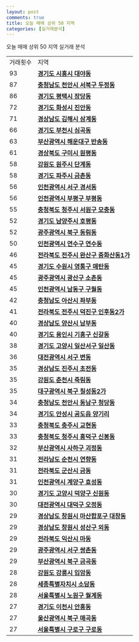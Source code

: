 ```yaml
---
layout: post
comments: true
title: 오늘 매매 상위 50 지역
categories: [실거래분석]
---
```


오늘 매매 상위 50 지역 실거래 분석

<table>
  <tr>
    <td>거래횟수</td>
    <td>지역</td>
  </tr>

  <tr>
    <td>93</td>
    <td colspan="4" style="font-weight: bold;"><a href="/실거래가/2021/05/18/41390.html">경기도 시흥시 대야동</a></td>
  </tr>

  <tr>
    <td>87</td>
    <td colspan="4" style="font-weight: bold;"><a href="/실거래가/2021/05/18/44133.html">충청남도 천안시 서북구 두정동</a></td>
  </tr>

  <tr>
    <td>86</td>
    <td colspan="4" style="font-weight: bold;"><a href="/실거래가/2021/05/18/41220.html">경기도 평택시 장당동</a></td>
  </tr>

  <tr>
    <td>72</td>
    <td colspan="4" style="font-weight: bold;"><a href="/실거래가/2021/05/18/41590.html">경기도 화성시 진안동</a></td>
  </tr>

  <tr>
    <td>71</td>
    <td colspan="4" style="font-weight: bold;"><a href="/실거래가/2021/05/18/48250.html">경상남도 김해시 삼계동</a></td>
  </tr>

  <tr>
    <td>66</td>
    <td colspan="4" style="font-weight: bold;"><a href="/실거래가/2021/05/18/41190.html">경기도 부천시 심곡동</a></td>
  </tr>

  <tr>
    <td>63</td>
    <td colspan="4" style="font-weight: bold;"><a href="/실거래가/2021/05/18/26350.html">부산광역시 해운대구 반송동</a></td>
  </tr>

  <tr>
    <td>61</td>
    <td colspan="4" style="font-weight: bold;"><a href="/실거래가/2021/05/18/47190.html">경상북도 구미시 원평동</a></td>
  </tr>

  <tr>
    <td>58</td>
    <td colspan="4" style="font-weight: bold;"><a href="/실거래가/2021/05/18/42130.html">강원도 원주시 단계동</a></td>
  </tr>

  <tr>
    <td>58</td>
    <td colspan="4" style="font-weight: bold;"><a href="/실거래가/2021/05/18/41480.html">경기도 파주시 금촌동</a></td>
  </tr>

  <tr>
    <td>56</td>
    <td colspan="4" style="font-weight: bold;"><a href="/실거래가/2021/05/18/28260.html">인천광역시 서구 경서동</a></td>
  </tr>

  <tr>
    <td>56</td>
    <td colspan="4" style="font-weight: bold;"><a href="/실거래가/2021/05/18/28237.html">인천광역시 부평구 부평동</a></td>
  </tr>

  <tr>
    <td>55</td>
    <td colspan="4" style="font-weight: bold;"><a href="/실거래가/2021/05/18/43112.html">충청북도 청주시 서원구 모충동</a></td>
  </tr>

  <tr>
    <td>52</td>
    <td colspan="4" style="font-weight: bold;"><a href="/실거래가/2021/05/18/41360.html">경기도 남양주시 호평동</a></td>
  </tr>

  <tr>
    <td>52</td>
    <td colspan="4" style="font-weight: bold;"><a href="/실거래가/2021/05/18/29170.html">광주광역시 북구 동림동</a></td>
  </tr>

  <tr>
    <td>50</td>
    <td colspan="4" style="font-weight: bold;"><a href="/실거래가/2021/05/18/28185.html">인천광역시 연수구 연수동</a></td>
  </tr>

  <tr>
    <td>46</td>
    <td colspan="4" style="font-weight: bold;"><a href="/실거래가/2021/05/18/45111.html">전라북도 전주시 완산구 중화산동1가</a></td>
  </tr>

  <tr>
    <td>45</td>
    <td colspan="4" style="font-weight: bold;"><a href="/실거래가/2021/05/18/41117.html">경기도 수원시 영통구 매탄동</a></td>
  </tr>

  <tr>
    <td>45</td>
    <td colspan="4" style="font-weight: bold;"><a href="/실거래가/2021/05/18/29200.html">광주광역시 광산구 소촌동</a></td>
  </tr>

  <tr>
    <td>45</td>
    <td colspan="4" style="font-weight: bold;"><a href="/실거래가/2021/05/18/28200.html">인천광역시 남동구 구월동</a></td>
  </tr>

  <tr>
    <td>42</td>
    <td colspan="4" style="font-weight: bold;"><a href="/실거래가/2021/05/18/44200.html">충청남도 아산시 좌부동</a></td>
  </tr>

  <tr>
    <td>41</td>
    <td colspan="4" style="font-weight: bold;"><a href="/실거래가/2021/05/18/45113.html">전라북도 전주시 덕진구 인후동2가</a></td>
  </tr>

  <tr>
    <td>40</td>
    <td colspan="4" style="font-weight: bold;"><a href="/실거래가/2021/05/18/48330.html">경상남도 양산시 남부동</a></td>
  </tr>

  <tr>
    <td>40</td>
    <td colspan="4" style="font-weight: bold;"><a href="/실거래가/2021/05/18/41463.html">경기도 용인시 기흥구 신갈동</a></td>
  </tr>

  <tr>
    <td>38</td>
    <td colspan="4" style="font-weight: bold;"><a href="/실거래가/2021/05/18/41287.html">경기도 고양시 일산서구 일산동</a></td>
  </tr>

  <tr>
    <td>36</td>
    <td colspan="4" style="font-weight: bold;"><a href="/실거래가/2021/05/18/30170.html">대전광역시 서구 변동</a></td>
  </tr>

  <tr>
    <td>35</td>
    <td colspan="4" style="font-weight: bold;"><a href="/실거래가/2021/05/18/48170.html">경상남도 진주시 초전동</a></td>
  </tr>

  <tr>
    <td>35</td>
    <td colspan="4" style="font-weight: bold;"><a href="/실거래가/2021/05/18/42110.html">강원도 춘천시 죽림동</a></td>
  </tr>

  <tr>
    <td>35</td>
    <td colspan="4" style="font-weight: bold;"><a href="/실거래가/2021/05/18/27230.html">대구광역시 북구 칠성동2가</a></td>
  </tr>

  <tr>
    <td>34</td>
    <td colspan="4" style="font-weight: bold;"><a href="/실거래가/2021/05/18/44131.html">충청남도 천안시 동남구 청당동</a></td>
  </tr>

  <tr>
    <td>34</td>
    <td colspan="4" style="font-weight: bold;"><a href="/실거래가/2021/05/18/41550.html">경기도 안성시 공도읍 양기리</a></td>
  </tr>

  <tr>
    <td>33</td>
    <td colspan="4" style="font-weight: bold;"><a href="/실거래가/2021/05/18/43130.html">충청북도 충주시 교현동</a></td>
  </tr>

  <tr>
    <td>33</td>
    <td colspan="4" style="font-weight: bold;"><a href="/실거래가/2021/05/18/43113.html">충청북도 청주시 흥덕구 신봉동</a></td>
  </tr>

  <tr>
    <td>32</td>
    <td colspan="4" style="font-weight: bold;"><a href="/실거래가/2021/05/18/26380.html">부산광역시 사하구 괴정동</a></td>
  </tr>

  <tr>
    <td>31</td>
    <td colspan="4" style="font-weight: bold;"><a href="/실거래가/2021/05/18/46150.html">전라남도 순천시 연향동</a></td>
  </tr>

  <tr>
    <td>31</td>
    <td colspan="4" style="font-weight: bold;"><a href="/실거래가/2021/05/18/45130.html">전라북도 군산시 금동</a></td>
  </tr>

  <tr>
    <td>31</td>
    <td colspan="4" style="font-weight: bold;"><a href="/실거래가/2021/05/18/28245.html">인천광역시 계양구 효성동</a></td>
  </tr>

  <tr>
    <td>30</td>
    <td colspan="4" style="font-weight: bold;"><a href="/실거래가/2021/05/18/41281.html">경기도 고양시 덕양구 신원동</a></td>
  </tr>

  <tr>
    <td>30</td>
    <td colspan="4" style="font-weight: bold;"><a href="/실거래가/2021/05/18/30230.html">대전광역시 대덕구 오정동</a></td>
  </tr>

  <tr>
    <td>29</td>
    <td colspan="4" style="font-weight: bold;"><a href="/실거래가/2021/05/18/48125.html">경상남도 창원시 마산합포구 대창동</a></td>
  </tr>

  <tr>
    <td>29</td>
    <td colspan="4" style="font-weight: bold;"><a href="/실거래가/2021/05/18/48123.html">경상남도 창원시 성산구 외동</a></td>
  </tr>

  <tr>
    <td>29</td>
    <td colspan="4" style="font-weight: bold;"><a href="/실거래가/2021/05/18/45140.html">전라북도 익산시 마동</a></td>
  </tr>

  <tr>
    <td>29</td>
    <td colspan="4" style="font-weight: bold;"><a href="/실거래가/2021/05/18/29140.html">광주광역시 서구 쌍촌동</a></td>
  </tr>

  <tr>
    <td>29</td>
    <td colspan="4" style="font-weight: bold;"><a href="/실거래가/2021/05/18/26320.html">부산광역시 북구 금곡동</a></td>
  </tr>

  <tr>
    <td>28</td>
    <td colspan="4" style="font-weight: bold;"><a href="/실거래가/2021/05/18/42150.html">강원도 강릉시 입암동</a></td>
  </tr>

  <tr>
    <td>28</td>
    <td colspan="4" style="font-weight: bold;"><a href="/실거래가/2021/05/18/36110.html">세종특별자치시 소담동</a></td>
  </tr>

  <tr>
    <td>28</td>
    <td colspan="4" style="font-weight: bold;"><a href="/실거래가/2021/05/18/11350.html">서울특별시 노원구 월계동</a></td>
  </tr>

  <tr>
    <td>27</td>
    <td colspan="4" style="font-weight: bold;"><a href="/실거래가/2021/05/18/41500.html">경기도 이천시 안흥동</a></td>
  </tr>

  <tr>
    <td>27</td>
    <td colspan="4" style="font-weight: bold;"><a href="/실거래가/2021/05/18/31200.html">울산광역시 북구 매곡동</a></td>
  </tr>

  <tr>
    <td>27</td>
    <td colspan="4" style="font-weight: bold;"><a href="/실거래가/2021/05/18/11530.html">서울특별시 구로구 구로동</a></td>
  </tr>

</table>
